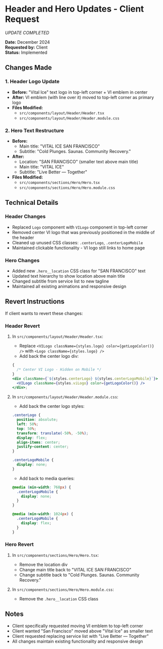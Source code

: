 # Header and Hero Updates - Client Request

_UPDATE COMPLETED_

**Date:** December 2024  
**Requested by:** Client  
**Status:** Implemented

## Changes Made

### 1. Header Logo Update

- **Before:** "Vital Ice" text logo in top-left corner + VI emblem in center
- **After:** VI emblem (with line over it) moved to top-left corner as primary logo
- **Files Modified:**
  - `src/components/layout/Header/Header.tsx`
  - `src/components/layout/Header/Header.module.css`

### 2. Hero Text Restructure

- **Before:**
  - Main title: "VITAL ICE SAN FRANCISCO"
  - Subtitle: "Cold Plunges. Saunas. Community Recovery."
- **After:**
  - Location: "SAN FRANCISCO" (smaller text above main title)
  - Main title: "VITAL ICE"
  - Subtitle: "Live Better — Together"
- **Files Modified:**
  - `src/components/sections/Hero/Hero.tsx`
  - `src/components/sections/Hero/Hero.module.css`

## Technical Details

### Header Changes

- Replaced `Logo` component with `VILogo` component in top-left corner
- Removed center VI logo that was previously positioned in the middle of the header
- Cleaned up unused CSS classes: `.centerLogo`, `.centerLogoMobile`
- Maintained clickable functionality - VI logo still links to home page

### Hero Changes

- Added new `.hero__location` CSS class for "SAN FRANCISCO" text
- Updated text hierarchy to show location above main title
- Changed subtitle from service list to new tagline
- Maintained all existing animations and responsive design

## Revert Instructions

If client wants to revert these changes:

### Header Revert

1. In `src/components/layout/Header/Header.tsx`:

   - Replace `<VILogo className={styles.logo} color={getLogoColor()} />` with `<Logo className={styles.logo} />`
   - Add back the center logo div:

   ```jsx
   {
     /* Center VI Logo - Hidden on Mobile */
   }
   <div className={`${styles.centerLogo} ${styles.centerLogoMobile}`}>
     <VILogo className={styles.viLogo} color={getLogoColor()} />
   </div>;
   ```

2. In `src/components/layout/Header/Header.module.css`:

   - Add back the center logo styles:

   ```css
   .centerLogo {
     position: absolute;
     left: 50%;
     top: 50%;
     transform: translate(-50%, -50%);
     display: flex;
     align-items: center;
     justify-content: center;
   }

   .centerLogoMobile {
     display: none;
   }
   ```

   - Add back to media queries:

   ```css
   @media (min-width: 768px) {
     .centerLogoMobile {
       display: none;
     }
   }

   @media (min-width: 1024px) {
     .centerLogoMobile {
       display: flex;
     }
   }
   ```

### Hero Revert

1. In `src/components/sections/Hero/Hero.tsx`:

   - Remove the location div
   - Change main title back to "VITAL ICE SAN FRANCISCO"
   - Change subtitle back to "Cold Plunges. Saunas. Community Recovery."

2. In `src/components/sections/Hero/Hero.module.css`:
   - Remove the `.hero__location` CSS class

## Notes

- Client specifically requested moving VI emblem to top-left corner
- Client wanted "San Francisco" moved above "Vital Ice" as smaller text
- Client requested replacing service list with "Live Better — Together"
- All changes maintain existing functionality and responsive design
